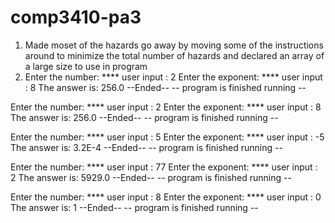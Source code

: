 # comp3410-pa3
1. Made moset of the hazards go away by moving some of the instructions around to minimize the total number of hazards and declared an array of a large size to use in program
2. Enter the number: 
**** user input : 2
Enter the exponent: 
**** user input : 8
The answer is: 256.0
--Ended--
-- program is finished running --

Enter the number: 
**** user input : 2
Enter the exponent: 
**** user input : 8
The answer is: 256.0
--Ended--
-- program is finished running --

Enter the number: 
**** user input : 5
Enter the exponent: 
**** user input : -5
The answer is: 3.2E-4
--Ended--
-- program is finished running --

Enter the number: 
**** user input : 77
Enter the exponent: 
**** user input : 2
The answer is: 5929.0
--Ended--
-- program is finished running --

Enter the number: 
**** user input : 8
Enter the exponent: 
**** user input : 0
The answer is: 1
--Ended--
-- program is finished running --

